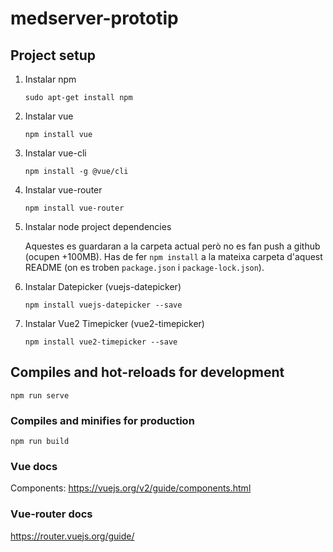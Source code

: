 # medserver-prototip

## Project setup

1. Instalar npm

    ```sudo apt-get install npm```

2. Instalar vue

    ```npm install vue```

3. Instalar vue-cli

    ```npm install -g @vue/cli```

4. Instalar vue-router

    ```npm install vue-router```

5. Instalar node project dependencies

    Aquestes es guardaran a la carpeta actual però no es fan push a github (ocupen +100MB). Has de fer
```npm install```
a la mateixa carpeta d'aquest README (on es troben `package.json` i `package-lock.json`).

6. Instalar Datepicker (vuejs-datepicker)

    ```npm install vuejs-datepicker --save```
    
7. Instalar Vue2 Timepicker (vue2-timepicker)

    ```npm install vue2-timepicker --save```


## Compiles and hot-reloads for development
```
npm run serve
```

### Compiles and minifies for production
```
npm run build
```

### Vue docs
Components: https://vuejs.org/v2/guide/components.html
### Vue-router docs
https://router.vuejs.org/guide/
